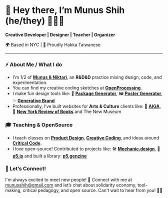 # 👋 Hey there, I’m Munus Shih (he/they) 👨‍💻✨  

**Creative Developer | Designer | Teacher | Organizer**

🌍 Based in NYC | 🌈 Proudly Hakka Taiwanese

---

### ⚡ About Me / What I do
- I'm 1/2 of [**Munus & Niktari**](https://munusandniktari.com/), an **R&D&D** practice mixing design, code, and experimentation.
- You can find my creative coding sketches at [**OpenProcessing**](https://openprocessing.org/user/261940).
- I make fun design tools like: 🎨 [**Package Generator**](https://munusshih.github.io/layers-package/), 🖼 [**Poster Generator**](https://munusshih.github.io/angles-design/cosmos/cosmos.html), ✨ [**Generative Brand**](https://www.instagram.com/p/C2uyWkFuz-1/?img_index=1)
- Professionally, I’ve built websites for **Arts & Culture** clients like: 🎨 [**AIGA**](https://imageofthestudio.athleticsnyc.io/), 📖 [**New York Review of Books**](https://shop.nybooks.com/) and The New Museum

### 🎓 Teaching & OpenSource
- I teach classes on [**Product Design**](https://adpd.dutyfree.school/), [**Creative Coding**](https://ci2-munus.dutyfree.school/), and ideas around [**Critical Code**](https://www.typeelectives.com/courses/techniculture-sp-24).
- I love open-source! Contributed to projects like: 🛠 [**Mechanic.design**](https://github.com/designsystemsinternational/mechanic), 🌸 [**p5.js**](https://github.com/processing/p5.js) and built a library: [**p5.genzine**](https://github.com/munusshih/p5.genzine)

### 💌 Let’s Connect!
I'm always excited to meet new people! 🌟 Connect with me at [munusshih@gmail.com](mailto:munusshih@gmail.com) and let’s chat about solidarity economy, tool-making, critical pedagogy, and open source. Can't wait to hear from you! 💬💖
